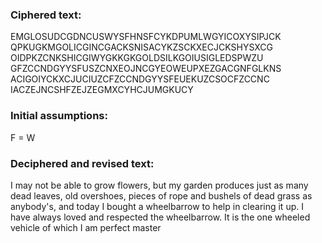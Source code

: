 ### Ciphered text:
EMGLOSUDCGDNCUSWYSFHNSFCYKDPUMLWGYICOXYSIPJCK
QPKUGKMGOLICGINCGACKSNISACYKZSCKXECJCKSHYSXCG
OIDPKZCNKSHICGIWYGKKGKGOLDSILKGOIUSIGLEDSPWZU
GFZCCNDGYYSFUSZCNXEOJNCGYEOWEUPXEZGACGNFGLKNS
ACIGOIYCKXCJUCIUZCFZCCNDGYYSFEUEKUZCSOCFZCCNC
IACZEJNCSHFZEJZEGMXCYHCJUMGKUCY

### Initial assumptions:
F = W

### Deciphered and revised text:
I may not be able to grow flowers, but my garden produces just as many dead
leaves, old overshoes, pieces of rope and bushels of dead grass as anybody's,
and today I bought a wheelbarrow to help in clearing it up. I have always
loved and respected the wheelbarrow. It is the one wheeled vehicle of which
I am perfect master
